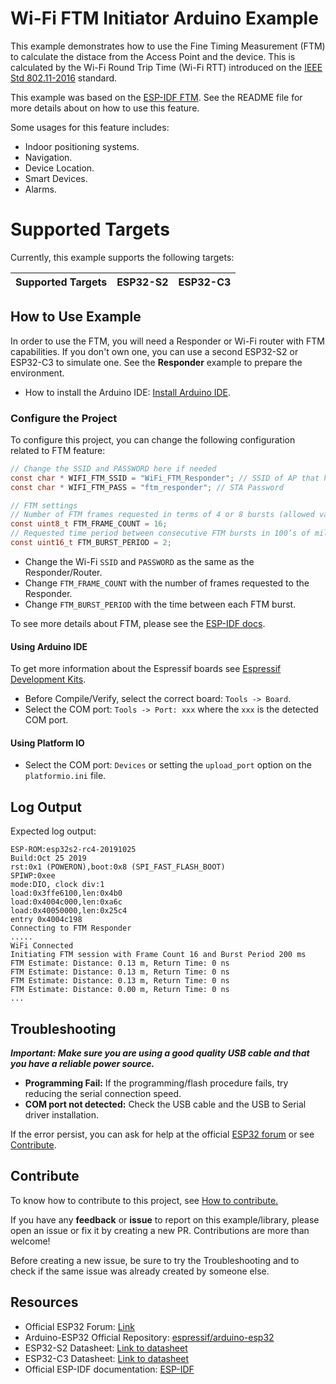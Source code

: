 # Wi-Fi FTM Initiator Arduino Example

This example demonstrates how to use the Fine Timing Measurement (FTM) to calculate the distace from the Access Point and the device. This is calculated by the Wi-Fi Round Trip Time (Wi-Fi RTT) introduced on the [IEEE Std 802.11-2016](https://en.wikipedia.org/wiki/IEEE_802.11mc) standard.

This example was based on the [ESP-IDF FTM](https://github.com/espressif/esp-idf/tree/master/examples/wifi/ftm). See the README file for more details about on how to use this feature.

Some usages for this feature includes:

* Indoor positioning systems.
* Navigation.
* Device Location.
* Smart Devices.
* Alarms.

# Supported Targets

Currently, this example supports the following targets:

| Supported Targets | ESP32-S2 | ESP32-C3 |
| ----------------- | -------- | -------- |

## How to Use Example

In order to use the FTM, you will need a Responder or Wi-Fi router with FTM capabilities. If you don't own one, you can use a second ESP32-S2 or ESP32-C3 to simulate one.
See the **Responder** example to prepare the environment.

* How to install the Arduino IDE: [Install Arduino IDE](https://github.com/francisduvivier/arduino-esp32-fri3d/tree/master/docs/arduino-ide).

### Configure the Project

To configure this project, you can change the following configuration related to FTM feature:

```c
// Change the SSID and PASSWORD here if needed
const char * WIFI_FTM_SSID = "WiFi_FTM_Responder"; // SSID of AP that has FTM Enabled
const char * WIFI_FTM_PASS = "ftm_responder"; // STA Password

// FTM settings
// Number of FTM frames requested in terms of 4 or 8 bursts (allowed values - 0 (No pref), 16, 24, 32, 64)
const uint8_t FTM_FRAME_COUNT = 16;
// Requested time period between consecutive FTM bursts in 100’s of milliseconds (allowed values - 0 (No pref) or 2-255)
const uint16_t FTM_BURST_PERIOD = 2;
```

* Change the Wi-Fi `SSID` and `PASSWORD` as the same as the Responder/Router.
* Change `FTM_FRAME_COUNT` with the number of frames requested to the Responder.
* Change `FTM_BURST_PERIOD` with the time between each FTM burst.

To see more details about FTM, please see the [ESP-IDF docs](https://docs.espressif.com/projects/esp-idf/en/latest/esp32s2/api-reference/network/esp_wifi.html).

#### Using Arduino IDE

To get more information about the Espressif boards see [Espressif Development Kits](https://www.espressif.com/en/products/devkits).

* Before Compile/Verify, select the correct board: `Tools -> Board`.
* Select the COM port: `Tools -> Port: xxx` where the `xxx` is the detected COM port.

#### Using Platform IO

* Select the COM port: `Devices` or setting the `upload_port` option on the `platformio.ini` file.

## Log Output

Expected log output:

```
ESP-ROM:esp32s2-rc4-20191025
Build:Oct 25 2019
rst:0x1 (POWERON),boot:0x8 (SPI_FAST_FLASH_BOOT)
SPIWP:0xee
mode:DIO, clock div:1
load:0x3ffe6100,len:0x4b0
load:0x4004c000,len:0xa6c
load:0x40050000,len:0x25c4
entry 0x4004c198
Connecting to FTM Responder
.....
WiFi Connected
Initiating FTM session with Frame Count 16 and Burst Period 200 ms
FTM Estimate: Distance: 0.13 m, Return Time: 0 ns
FTM Estimate: Distance: 0.13 m, Return Time: 0 ns
FTM Estimate: Distance: 0.13 m, Return Time: 0 ns
FTM Estimate: Distance: 0.00 m, Return Time: 0 ns
...
```

## Troubleshooting

***Important: Make sure you are using a good quality USB cable and that you have a reliable power source.***

* **Programming Fail:** If the programming/flash procedure fails, try reducing the serial connection speed.
* **COM port not detected:** Check the USB cable and the USB to Serial driver installation.

If the error persist, you can ask for help at the official [ESP32 forum](https://esp32.com) or see [Contribute](#contribute).

## Contribute

To know how to contribute to this project, see [How to contribute.](https://github.com/francisduvivier/arduino-esp32-fri3d/blob/master/CONTRIBUTING.rst)

If you have any **feedback** or **issue** to report on this example/library, please open an issue or fix it by creating a new PR. Contributions are more than welcome!

Before creating a new issue, be sure to try the Troubleshooting and to check if the same issue was already created by someone else.

## Resources

* Official ESP32 Forum: [Link](https://esp32.com)
* Arduino-ESP32 Official Repository: [espressif/arduino-esp32](https://github.com/espressif/arduino-esp32)
* ESP32-S2 Datasheet: [Link to datasheet](https://www.espressif.com/sites/default/files/documentation/esp32-s2_datasheet_en.pdf)
* ESP32-C3 Datasheet: [Link to datasheet](https://www.espressif.com/sites/default/files/documentation/esp32-c3_datasheet_en.pdf)
* Official ESP-IDF documentation: [ESP-IDF](https://idf.espressif.com)
